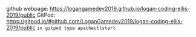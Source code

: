 github webpage: https://logangamedev2019.github.io/logan-coding-ellis-2019/public
GitPod: https://gitpod.io/#github.com/LoganGamedev2019/logan-coding-ellis-2019/public
```in gitpod type apachectlstart```
